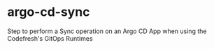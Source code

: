 # argo-cd-sync
Step to perform a Sync operation on an Argo CD App when using the Codefresh's GitOps Runtimes
